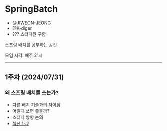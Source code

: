 # SpringBatch

- @JIWEON-JEONG
- @K-diger
- ??? 스터디원 구함

스프링 배치를 공부하는 공간

모임 시각: 매주 21시

---

## 1주차 (2024/07/31)

### 왜 스프링 배치를 쓰는가?
- 다른 배치 기술과의 차이점
- 어떨때 쓰면 좋을까?
- 스터디 방향 논의
- [섹션 1~2](https://www.inflearn.com/course/%EC%8A%A4%ED%94%84%EB%A7%81-%EB%B0%B0%EC%B9%98)
